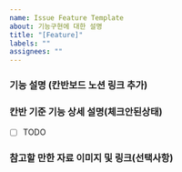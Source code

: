 ```yaml
---
name: Issue Feature Template
about: 기능구현에 대한 설명
title: "[Feature]"
labels: ""
assignees: ""
---
```


### 기능 설명 (칸반보드 노션 링크 추가)

### 칸반 기준 기능 상세 설명(체크안된상태)

- [ ] TODO

### 참고할 만한 자료 이미지 및 링크(선택사항)
